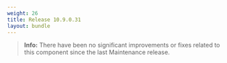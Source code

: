 ```yaml
---
weight: 26
title: Release 10.9.0.31
layout: bundle
---
```


><b>Info:</b> There have been no significant improvements or fixes related to this component since the last Maintenance release.
